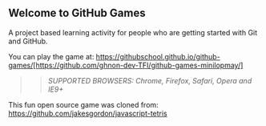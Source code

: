 ## Welcome to GitHub Games

A project based learning activity for people who are getting started with Git and GitHub.

You can play the game at: https://githubschool.github.io/github-games/[https://github.com/ghnon-dev-TFI/github-games-minilopmay/]

>> _*SUPPORTED BROWSERS*: Chrome, Firefox, Safari, Opera and IE9+_

This fun open source game was cloned from: https://github.com/jakesgordon/javascript-tetris
